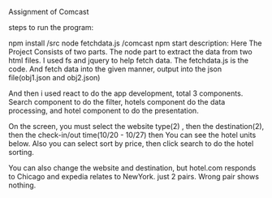 Assignment of Comcast

steps to run the program:

npm install
/src node fetchdata.js
/comcast npm start
description: Here The Project Consists of two parts. The node part to extract the data from two html files. I used fs and jquery to help fetch data. The fetchdata.js is the code. And fetch data into the given manner, output into the json file(obj1.json and obj2.json)

And then i used react to do the app development, total 3 components. Search component to do the filter, hotels component do the data processing, and hotel component to do the presentation.

On the screen, you must select the website type(2) , then the destination(2), then the check-in/out time(10/20 - 10/27) then You can see the hotel units below. Also you can select sort by price, then click search to do the hotel sorting.

You can also change the website and destination, but hotel.com responds to Chicago and expedia relates to NewYork. just 2 pairs. Wrong pair shows nothing.
